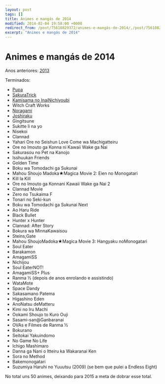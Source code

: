 ```yaml
---
layout: post
tags: []
title: Animes e mangás de 2014
modified: 2014-02-04 19:58:00 +0000
redirect_from: /post/75610829372/animes-e-mangás-de-2014/,/post/75610829372/
excerpt: "Animes e mangás de 2014"
---
```


Animes e mangás de 2014
=======================

Anos anteriores:
[2013](https://qgustavor.tk/animes-assistidos-e-mangas-de-2013)

Terminados:

-   [Pupa](http://qgustavor.tumblr.com/post/84019921998/)
-   [SakuraTrick](https://qgustavor.tk/sakura-trick-muito-amor-para-um-anime-só)
-   [Kamisama no InaiNichiyoubi](https://qgustavor.tk/kamisama-no-inai-nichiyoubi)
-   Witch Craft Works
-   [Noragami](https://qgustavor.tk/noragami)
-   [Joshiraku](https://qgustavor.tk/joshiraku-uma-comedia-bem-japonesa)
-   Gingitsune
-   Sukitte Ii na yo
-   Nisekoi
-   Clannad
-   Yahari Ore no Seishun Love Come wa Machigatteiru
-   Ore no Imouto ga Konna ni Kawaii Wake ga Nai
-   Sakurasou no Pet na Kanojo
-   Isshuukan Friends
-   Golden Time
-   Boku wa Tomodachi ga Sukunai
-   Mahou Shoujo Madoka★Magica Movie 2: Eien no Monogatari
-   Kill la Kill
-   Ore no Imouto ga Konnani Kawaii Wake ga Nai 2
-   Clannad Movie
-   Zero no Tsukaima F
-   Tonari no Seki-kun
-   Boku wa Tomodachi ga Sukunai Next
-   Ao Haru Ride
-   Black Bullet
-   Hunter x Hunter
-   Clannad: After Story
-   Bokura wa MinnaKawaisou
-   Steins;Gate
-   Mahou ShoujoMadoka★Magica Movie 3: Hangyaku noMonogatari
-   Soul Eater
-   Barakamon
-   AmagamiSS
-   Nichijou
-   Soul EaterNOT!
-   AmagamiSS+ Plus
-   Ranma ½ (depois de anos enrolando e assistindo)
-   WataMote
-   Space Dandy
-   Sakasamano Patema
-   Higashino Eden
-   AnoNatsu deMatteru
-   Kimi no Iru Machi
-   Ookami Shoujo to Kuro Ouji
-   Sasami-san@Ganbaranai
-   OVAs e Filmes de Ranma ½
-   Bokurano
-   Seitokai Yakuindomo
-   No Game No Life
-   Ichigo Mashimaro
-   Danna ga Nani o Itteiru ka Wakaranai Ken
-   Sora no Method
-   Bakemonogatari
-   Suzumiya Haruhi no Yuuutsu (2009) (se bem que pulei a Endless Eight)

No total uns 50 animes, deixando para 2015 a meta de dobrar esse total.

